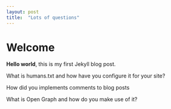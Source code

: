 ```yaml
---
layout: post
title:  "Lots of questions"
---
```


# Welcome

**Hello world**, this is my first Jekyll blog post.

What is humans.txt and how have you configure it for your site?

How did you implements comments to blog posts

What is Open Graph and how do you make use of it?
